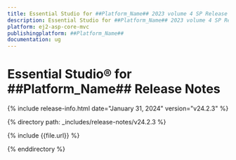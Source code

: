 ```yaml
---
title: Essential Studio for ##Platform_Name## 2023 volume 4 SP Release Release Notes  
description: Essential Studio for ##Platform_Name## 2023 volume 4 SP Release Release Notes  
platform: ej2-asp-core-mvc
publishingplatform: ##Platform_Name##
documentation: ug
---
```


# Essential Studio&reg; for ##Platform_Name##  Release Notes  

{% include release-info.html date="January 31, 2024"  version="v24.2.3" %} 

{% directory path: _includes/release-notes/v24.2.3 %}

{% include {{file.url}} %}

{% enddirectory %}



